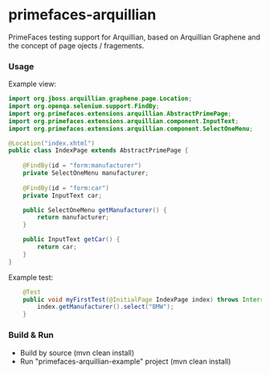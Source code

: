 # primefaces-arquillian
PrimeFaces testing support for Arquillian, based on Arquillian Graphene and the concept of page ojects / fragements.

### Usage

Example view: 
```java
import org.jboss.arquillian.graphene.page.Location;
import org.openqa.selenium.support.FindBy;
import org.primefaces.extensions.arquillian.AbstractPrimePage;
import org.primefaces.extensions.arquillian.component.InputText;
import org.primefaces.extensions.arquillian.component.SelectOneMenu;

@Location("index.xhtml")
public class IndexPage extends AbstractPrimePage {
    
    @FindBy(id = "form:manufacturer")
    private SelectOneMenu manufacturer;
    
    @FindBy(id = "form:car")
    private InputText car;

    public SelectOneMenu getManufacturer() {
        return manufacturer;
    }

    public InputText getCar() {
        return car;
    }
}
```

Example test:
```java
    @Test
    public void myFirstTest(@InitialPage IndexPage index) throws InterruptedException {
        index.getManufacturer().select("BMW");
    }
```

### Build & Run
- Build by source (mvn clean install)
- Run "primefaces-arquillian-example" project (mvn clean install)
